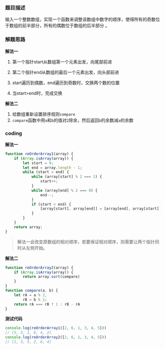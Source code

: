 ### 题目描述

输入一个整数数组，实现一个函数来调整该数组中数字的顺序，使得所有的奇数位于数组的前半部分，所有的偶数位于数组的后半部分 。

### 解题思路

**解法一**

1. 第一个指针start从数组第一个元素出发，向尾部前进

2. 第二个指针end从数组的最后一个元素出发，向头部前进

3. start遍历到偶数，end遍历到奇数时，交换两个数的位置

4. 当start>end时，完成交换

**解法二**

1. 给数组重新设置排序规则`compare`
2. `compare`函数中用`a`和`b`的值对`2`除余，然后返回`b`的余数减`a`的余数

### coding

**解法一**

```javascript
function reOrderArray1(array) {
    if (Array.isArray(array)) {
        let start = 0;
        let end = array.length - 1;
        while (start < end) {
            while (array[start] % 2 === 1) {
                start++;
            }
            while (array[end] % 2 === 0) {
                end--;
            }
            if (start < end) {
                [array[start], array[end]] = [array[end], array[start]]
            }
        }
    }
    return array;
}
```

> 解法一会改变原数组的相对顺序，若要保证相对顺序，则需要让两个指针同时从左侧开始。

**解法二**

```javascript
function reOrderArray2(array) {
    if (Array.isArray(array)) {
        return array.sort(compare)
    }
}
function compare(a, b) {
    let rA = a % 2,
        rB = b % 2;
    return rA === rB ? 1 : rB - rA
}
```

**测试代码**

```javascript
console.log(reOrderArray1([2, 6, 1, 3, 4, 5]))
// [5, 3, 1, 6, 4, 2]
console.log(reOrderArray2([2, 6, 1, 3, 4, 5]))
// [1, 3, 5, 2, 6, 4]
```

